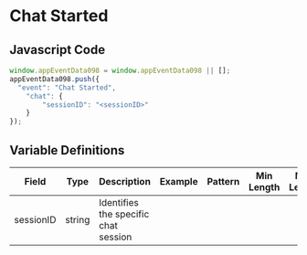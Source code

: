 # Chat Started

### 

## Javascript Code
```js
window.appEventData098 = window.appEventData098 || [];
appEventData098.push({
  "event": "Chat Started",
    "chat": {
        "sessionID": "<sessionID>"
    }
});
```

## Variable Definitions

|Field|Type|Description|Example|Pattern|Min Length|Max Length|Minimum|Maximum|Multiple Of|
| --- | --- | --- | --- | --- | --- | --- | --- | --- | --- |
|sessionID|string|Identifies the specific chat session||||||||
